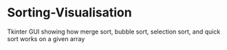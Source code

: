 # Sorting-Visualisation
Tkinter GUI showing how merge sort, bubble sort, selection sort, and quick sort works on a given array
